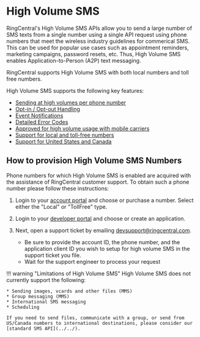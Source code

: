 # High Volume SMS

RingCentral's High Volume SMS APIs allow you to send a large number of SMS texts from a single number using a single API request using phone numbers that meet the wireless industry guidelines for commerical SMS. This can be used for popular use cases such as appointment reminders, marketing campaigns, password resets, etc. Thus, High Volume SMS enables Application-to-Person (A2P) text messaging.

RingCentral supports High Volume SMS with both local numbers and toll free numbers.

High Volume SMS supports the following key features:

* [Sending at high volumes per phone number](./sending-highvolume-sms)
* [Opt-in / Opt-out Handling](./opt-out)
* [Event Notifications](./events)
* [Detailed Error Codes](./handling-errors)
* [Approved for high volume usage with mobile carriers](./toll-free-sms-vs-local-numbers/#carrier-approval)
* [Support for local and toll-free numbers](./toll-free-sms-vs-local-numbers)
* [Support for United States and Canada](./toll-free-sms-vs-local-numbers/#supported-countries)

## How to provision High Volume SMS Numbers

Phone numbers for which High Volume SMS is enabled are acquired with the assistance of RingCentral customer support. To obtain such a phone number please follow these instructions:

1. Login to your [account portal](https://service.ringcentral.com/) and choose or purchase a number. Select either the "Local" or "TollFree" type.

1. Login to your [developer portal](https://developers.ringcentral.com) and choose or create an application.

2. Next, open a support ticket by emailing [devsupport@ringcentral.com](mailto:devsupport@ringcentral.com).
   * Be sure to provide the account ID, the phone number, and the application client ID you wish to setup for high volume SMS in the support ticket you file. 
   * Wait for the support engineer to process your request

!!! warning "Limitations of High Volume SMS"
    High Volume SMS does not currently support the following:
    
    * Sending images, vcards and other files (MMS)
    * Group messaging (MMS)
    * International SMS messaging
    * Scheduling

    If you need to send files, communicate with a group, or send from US/Canada numbers to international destinations, please consider our [standard SMS API](../../).
